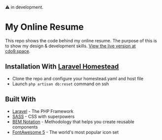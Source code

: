 :warning: in development.

# My Online Resume
This repo shows the code behind my online resume.
The purpose of this is  to show my design & development skills.
[View the live version at cdo9.space](https://cdo9.space).

## Installation With [Laravel Homestead](https://laravel.com/docs/6.x/homestead)
* Clone the repo and configure your homestead.yaml and host file
* Launch ```php artisan db:reset``` command on ssh

## Built With

* [Laravel](https://laravel.com) - The PHP Framework
* [SASS](https://sass-lang.com) - CSS with superpowers
* [BEM Notation](http://getbem.com/introduction/) - Methodology that helps you create reusable components
* [FontAwesome 5](https://fontawesome.com) - The world's most popular icon set

